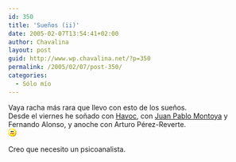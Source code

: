 ```yaml
---
id: 350
title: 'Sueños (ii)'
date: 2005-02-07T13:54:41+02:00
author: Chavalina
layout: post
guid: http://www.wp.chavalina.net/?p=350
permalink: /2005/02/07/post-350/
categories:
  - Sólo mío
---
```

Vaya racha más rara que llevo con esto de los sueños.  
Desde el viernes he soñado con <a href="http://www.greensouth.net" target="_blank">Havoc</a>, con <a href="http://www.chavalina.net/comentar.php?idpost=206&#038;q=" target="_blank">Juan Pablo Montoya</a> y Fernando Alonso, y anoche con Arturo Pérez-Reverte.  
![emo](/imagenes/emoticonos/confuso.gif) 

Creo que necesito un psicoanalista.